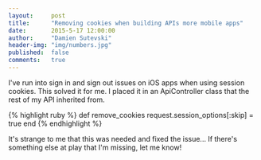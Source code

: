 ```yaml
---
layout:     post
title:      "Removing cookies when building APIs more mobile apps"
date:       2015-5-17 12:00:00
author:     "Damien Sutevski"
header-img: "img/numbers.jpg"
published:  false
comments:   true
---
```


I've run into sign in and sign out issues on iOS apps when using session cookies. This solved it for me. I placed it in an ApiController class that the rest of my API inherited from.

{% highlight ruby %}
def remove_cookies
  request.session_options[:skip] = true
end
{% endhighlight %}

It's strange to me that this was needed and fixed the issue... If there's something else at play that I'm missing, let me know!
